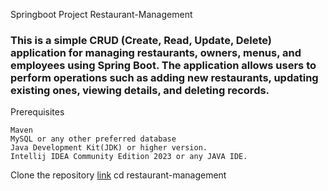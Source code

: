 Springboot Project Restaurant-Management

### This is a simple CRUD (Create, Read, Update, Delete) application for managing restaurants, owners, menus, and employees using Spring Boot. The application allows users to perform operations such as adding new restaurants, updating existing ones, viewing details, and deleting records.

Prerequisites

    Maven
    MySQL or any other preferred database
    Java Development Kit(JDK) or higher version.
    Intellij IDEA Community Edition 2023 or any JAVA IDE.
    
Clone the repository
[link](https://github.com/biendeguzman/restaurant-management.git)
cd restaurant-management
